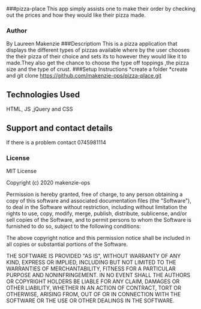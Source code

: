 ###pizza-place
This app simply assists one to make their order by checking out the prices and how they would like their pizza made.
### Author 
By Laureen Makenzie
###Descriptiom
This is a pizza application that displays the different types of pizzas available where by the user chooses the their pizza of their choice and sets its to however they would like it to made.They also get the chance to choose the type off toppings ,the pizza size and the type of crust.
###Setup Instructions
*create a folder
*create and git clone https://github.com/makenzie-ops/pizza-place.git
## Technologies Used
HTML, JS ,jQuery and CSS
## Support and contact details
If there is a problem contact 0745981114
### License
MIT License

Copyright (c) 2020 makenzie-ops

Permission is hereby granted, free of charge, to any person obtaining a copy
of this software and associated documentation files (the "Software"), to deal
in the Software without restriction, including without limitation the rights
to use, copy, modify, merge, publish, distribute, sublicense, and/or sell
copies of the Software, and to permit persons to whom the Software is
furnished to do so, subject to the following conditions:

The above copyright notice and this permission notice shall be included in all
copies or substantial portions of the Software.

THE SOFTWARE IS PROVIDED "AS IS", WITHOUT WARRANTY OF ANY KIND, EXPRESS OR
IMPLIED, INCLUDING BUT NOT LIMITED TO THE WARRANTIES OF MERCHANTABILITY,
FITNESS FOR A PARTICULAR PURPOSE AND NONINFRINGEMENT. IN NO EVENT SHALL THE
AUTHORS OR COPYRIGHT HOLDERS BE LIABLE FOR ANY CLAIM, DAMAGES OR OTHER
LIABILITY, WHETHER IN AN ACTION OF CONTRACT, TORT OR OTHERWISE, ARISING FROM,
OUT OF OR IN CONNECTION WITH THE SOFTWARE OR THE USE OR OTHER DEALINGS IN THE
SOFTWARE.



